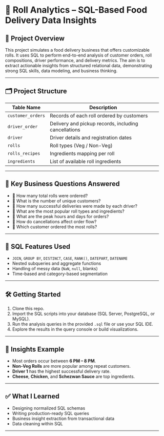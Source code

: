 
# 🥖 Roll Analytics – SQL-Based Food Delivery Data Insights

## 📘 Project Overview

This project simulates a food delivery business that offers customizable rolls. It uses SQL to perform end-to-end analysis of customer orders, roll compositions, driver performance, and delivery metrics. The aim is to extract actionable insights from structured relational data, demonstrating strong SQL skills, data modeling, and business thinking.

---

## 🗂️ Project Structure

| Table Name         | Description |
|--------------------|-------------|
| `customer_orders`  | Records of each roll ordered by customers |
| `driver_order`     | Delivery and pickup records, including cancellations |
| `driver`           | Driver details and registration dates |
| `rolls`            | Roll types (Veg / Non-Veg) |
| `rolls_recipes`    | Ingredients mapping per roll |
| `ingredients`      | List of available roll ingredients |

---

## 🧠 Key Business Questions Answered

- 📌 How many total rolls were ordered?
- 📌 What is the number of unique customers?
- 📌 How many successful deliveries were made by each driver?
- 📌 What are the most popular roll types and ingredients?
- 📌 What are the peak hours and days for orders?
- 📌 How do cancellations affect order flow?
- 📌 Which customer ordered the most rolls?

---

## 🧪 SQL Features Used

- `JOIN`, `GROUP BY`, `DISTINCT`, `CASE`, `RANK()`, `DATEPART`, `DATENAME`
- Nested subqueries and aggregate functions
- Handling of messy data (`NaN`, `null`, blanks)
- Time-based and category-based segmentation

---





## 🛠️ Getting Started

1. Clone this repo.
2. Import the SQL scripts into your database (SQL Server, PostgreSQL, or MySQL).
3. Run the analysis queries in the provided `.sql` file or use your SQL IDE.
4. Explore the results in the query console or build visualizations.

---

## 📌 Insights Example

- Most orders occur between **6 PM – 8 PM**.
- **Non-Veg Rolls** are more popular among repeat customers.
- **Driver 1** has the highest successful delivery rate.
- **Cheese**, **Chicken**, and **Schezwan Sauce** are top ingredients.

---

## ✅ What I Learned

- Designing normalized SQL schemas
- Writing production-ready SQL queries
- Business insight extraction from transactional data
- Data cleaning within SQL

---




